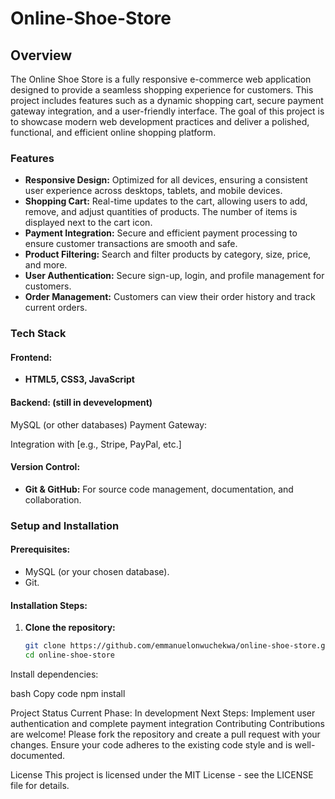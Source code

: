 # Online-Shoe-Store

## Overview
The Online Shoe Store is a fully responsive e-commerce web application designed to provide a seamless shopping experience for customers. This project includes features such as a dynamic shopping cart, secure payment gateway integration, and a user-friendly interface. The goal of this project is to showcase modern web development practices and deliver a polished, functional, and efficient online shopping platform.

### Features
- **Responsive Design:** Optimized for all devices, ensuring a consistent user experience across desktops, tablets, and mobile devices.
- **Shopping Cart:** Real-time updates to the cart, allowing users to add, remove, and adjust quantities of products. The number of items is displayed next to the cart icon.
- **Payment Integration:** Secure and efficient payment processing to ensure customer transactions are smooth and safe.
- **Product Filtering:** Search and filter products by category, size, price, and more.
- **User Authentication:** Secure sign-up, login, and profile management for customers.
- **Order Management:** Customers can view their order history and track current orders.

### Tech Stack

#### Frontend:
- **HTML5, CSS3, JavaScript**


#### Backend: (still in devevelopment)

MySQL (or other databases)
Payment Gateway:

Integration with [e.g., Stripe, PayPal, etc.]
#### Version Control:
- **Git & GitHub:** For source code management, documentation, and collaboration.

### Setup and Installation

#### Prerequisites:
- MySQL (or your chosen database).
- Git.
  
#### Installation Steps:
1. **Clone the repository:**
   ```bash
   git clone https://github.com/emmanuelonwuchekwa/online-shoe-store.git
   cd online-shoe-store

Install dependencies:

bash
Copy code
npm install


Project Status
Current Phase: In development
Next Steps: Implement user authentication and complete payment integration
Contributing
Contributions are welcome! Please fork the repository and create a pull request with your changes. Ensure your code adheres to the existing code style and is well-documented.

License
This project is licensed under the MIT License - see the LICENSE file for details.


